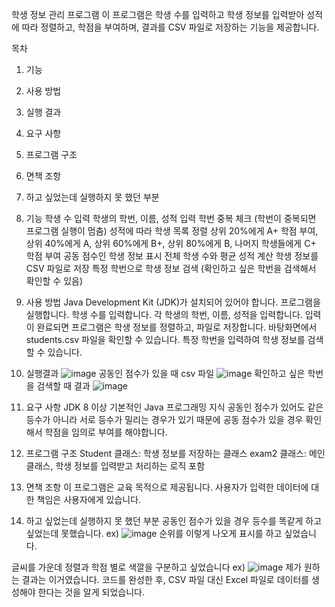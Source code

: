 학생 정보 관리 프로그램
이 프로그램은 학생 수를 입력하고 학생 정보를 입력받아 성적에 따라 정렬하고, 학점을 부여하며, 결과를 CSV 파일로 저장하는 기능을 제공합니다.

목차
1. 기능
2. 사용 방법
3. 실행 결과
4. 요구 사항
5. 프로그램 구조
6. 면책 조항
7. 하고 싶었는데 실행하지 못 했던 부분


1. 기능
학생 수 입력
학생의 학번, 이름, 성적 입력
학번 중복 체크 (학번이 중복되면 프로그램 실행이 멈춤)
성적에 따라 학생 목록 정렬
상위 20%에게 A+ 학점 부여, 상위 40%에게 A, 상위 60%에게 B+, 상위 80%에게 B, 나머지 학생들에게 C+ 학점 부여
공동 점수인 학생 정보 표시
전체 학생 수와 평균 성적 계산
학생 정보를 CSV 파일로 저장
특정 학번으로 학생 정보 검색 (확인하고 싶은 학번을 검색해서 확인할 수 있음)

2. 사용 방법
Java Development Kit (JDK)가 설치되어 있어야 합니다.
프로그램을 실행합니다.
학생 수를 입력합니다.
각 학생의 학번, 이름, 성적을 입력합니다.
입력이 완료되면 프로그램은 학생 정보를 정렬하고, 파일로 저장합니다.
바탕화면에서 students.csv 파일을 확인할 수 있습니다.
특정 학번을 입력하여 학생 정보를 검색할 수 있습니다.

3. 실행결과
![image](https://github.com/user-attachments/assets/90678d8e-d05d-4ff3-afa6-ff4286d5d917)
공동인 점수가 있을 때 csv 파일
![image](https://github.com/user-attachments/assets/de2bddb2-b767-4fad-8af5-88a5e70eebb3)
확인하고 싶은 학번을 검색할 때 결과
![image](https://github.com/user-attachments/assets/cc179075-1d18-4e34-bc3a-47f0c12240cf)

3. 요구 사항
JDK 8 이상
기본적인 Java 프로그래밍 지식
공동인 점수가 있어도 같은 등수가 아니라 서로 등수가 밀리는 경우가 있기 때문에 공동 점수가 있을 경우 확인해서 학점을 임의로 부여를 해야합니다.

5. 프로그램 구조
Student 클래스: 학생 정보를 저장하는 클래스
exam2 클래스: 메인 클래스, 학생 정보를 입력받고 처리하는 로직 포함

6. 면책 조항
이 프로그램은 교육 목적으로 제공됩니다. 사용자가 입력한 데이터에 대한 책임은 사용자에게 있습니다.

7. 하고 싶었는데 실행하지 못 했던 부분
공동인 점수가 있을 경우 등수를 똑같게 하고 싶었는데 못했습니다.
ex)
![image](https://github.com/user-attachments/assets/9ce3b70b-c07d-465f-9a73-aeeeae120b8c)
순위를 이렇게 나오게 표시를 하고 싶었습니다.

글씨를 가운데 정렬과 학점 별로 색깔을 구분하고 싶었습니다
ex)
![image](https://github.com/user-attachments/assets/a57aa20c-21bb-44ec-864c-cdf77f6681fd)
제가 원하는 결과는 이거였습니다. 코드를 완성한 후, CSV 파일 대신 Excel 파일로 데이터를 생성해야 한다는 것을 알게 되었습니다.




